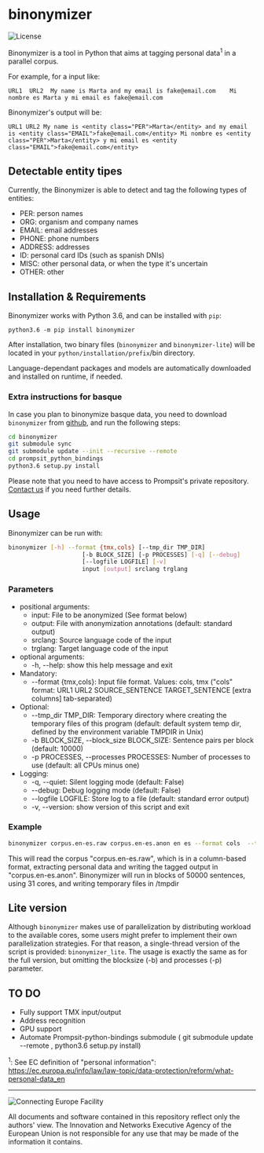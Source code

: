 # binonymizer

![License](https://img.shields.io/badge/License-GPLv3-blue.svg)


Binonymizer is a tool in Python that aims at tagging personal data<sup>1</sup> in a parallel corpus.

For example, for a input like:

```
URL1  URL2  My name is Marta and my email is fake@email.com    Mi nombre es Marta y mi email es fake@email.com
```

Binonymizer's output will be:

```
URL1 URL2 My name is <entity class="PER">Marta</entity> and my email is <entity class="EMAIL">fake@email.com</entity> Mi nombre es <entity class="PER">Marta</entity> y mi email es <entity class="EMAIL">fake@email.com</entity>
```
## Detectable entity tipes

Currently, the Binonymizer is able to detect and tag the following types of entities:

* PER: person names
* ORG: organism and company names
* EMAIL: email addresses
* PHONE: phone numbers
* ADDRESS: addresses
* ID: personal card IDs (such as spanish DNIs)
* MISC: other personal data, or when the type it's uncertain 
* OTHER: other

## Installation & Requirements

Binonymizer works with Python 3.6, and can be installed with `pip`:

```
python3.6 -m pip install binonymizer
```

After installation, two  binary files (`binonymizer` and `binonymizer-lite`) will be located in your `python/installation/prefix`/bin directory.

Language-dependant packages and models are automatically downloaded and installed on runtime, if needed.

### Extra instructions for basque

In case you plan to binonymize basque data, you need to download `binonymizer` from [github](http://github.com/bitextor/binonymizer), and run the following steps:

```bash
cd binonymizer
git submodule sync
git submodule update --init --recursive --remote
cd prompsit_python_bindings
python3.6 setup.py install
```
Please note that you need to have access to Prompsit's private repository. [Contact us](mailto:help@prompsit.com) if you need further details.

## Usage

Binonymizer can be run with:

```bash
binonymizer [-h] --format {tmx,cols} [--tmp_dir TMP_DIR]
                     [-b BLOCK_SIZE] [-p PROCESSES] [-q] [--debug]
                     [--logfile LOGFILE] [-v]
                     input [output] srclang trglang
```


### Parameters
* positional arguments:
  * input: File to be anonymized (See format below)
  * output: File with anonymization annotations (default: standard output)
  * srclang: Source language code of the input
  * trglang: Target language code of the input
* optional arguments:
  * -h, --help: show this help message and exit
* Mandatory:
  * --format {tmx,cols}: Input file format. Values: cols, tmx  ("cols" format: URL1 URL2 SOURCE_SENTENCE TARGET_SENTENCE [extra columns] tab-separated)
* Optional:
  * --tmp_dir TMP_DIR: Temporary directory where creating the temporary files of this program (default: default system temp dir, defined by the environment variable TMPDIR in Unix)
  * -b BLOCK_SIZE, --block_size BLOCK_SIZE: Sentence pairs per block (default: 10000)
  * -p PROCESSES, --processes PROCESSES: Number of processes to use (default: all CPUs minus one)
* Logging:
  * -q, --quiet: Silent logging mode (default: False)
  * --debug: Debug logging mode (default: False)
  * --logfile LOGFILE: Store log to a file (default: standard error output)
  * -v, --version: show version of this script and exit

### Example
```bash
binonymizer corpus.en-es.raw corpus.en-es.anon en es --format cols  --tmp_dir /tmpdir -b50000 -p31 
```
This will read the corpus "corpus.en-es.raw", which is in a column-based format, extracting personal data and writing the tagged output in "corpus.en-es.anon". Binonymizer will run in blocks of 50000 sentences, using 31 cores, and writing temporary files in /tmpdir


## Lite version

Although `binonymizer` makes use of parallelization by distributing workload to the available cores, some users might prefer to implement their own parallelization strategies. For that reason, a single-thread version of the script is provided: `binonymizer_lite`. The usage is exactly the same as for the full version, but omitting the blocksize (-b) and processes (-p) parameter.


## TO DO
* Fully support TMX input/output
* Address recognition
* GPU support
* Automate Prompsit-python-bindings submodule ( git submodule update --remote ,  python3.6 setup.py install)



<sup>1</sup>: See EC definition of "personal information": https://ec.europa.eu/info/law/law-topic/data-protection/reform/what-personal-data_en


___

![Connecting Europe Facility](https://www.paracrawl.eu/images/logo_en_cef273x39.png)

All documents and software contained in this repository reflect only the authors' view. The Innovation and Networks Executive Agency of the European Union is not responsible for any use that may be made of the information it contains.
